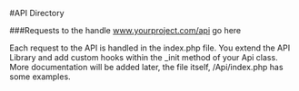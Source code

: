 #API Directory

###Requests to the handle www.yourproject.com/api go here

Each request to the API is handled in the index.php file.  You extend the API Library and add custom
hooks within the _init method of your Api class.  More documentation will be added later,
the file itself, /Api/index.php has some examples.